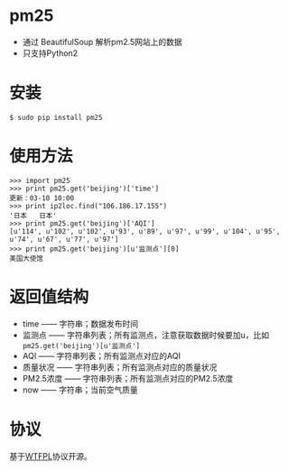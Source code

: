 pm25
===========
* 通过 BeautifulSoup 解析pm2.5网站上的数据
* 只支持Python2


安装
===========

    $ sudo pip install pm25

使用方法
===========

    >>> import pm25
    >>> print pm25.get('beijing')['time']
    更新：03-10 10:00 
    >>> print ip2loc.find("106.186.17.155")
    '日本   日本'
    >>> print pm25.get('beijing')['AQI']
    [u'114', u'102', u'102', u'93', u'89', u'97', u'99', u'104', u'95', u'74', u'67', u'77', u'97']
    >>> print pm25.get('beijing')[u'监测点'][0]
    美国大使馆


返回值结构
===========
* time —— 字符串；数据发布时间
* 监测点 —— 字符串列表；所有监测点，注意获取数据时候要加u，比如`pm25.get('beijing')[u'监测点']`
* AQI —— 字符串列表；所有监测点对应的AQI
* 质量状况 —— 字符串列表；所有监测点对应的质量状况
* PM2.5浓度 —— 字符串列表；所有监测点对应的PM2.5浓度
* now —— 字符串；当前空气质量


协议
===========
基于[WTFPL](http://en.wikipedia.org/wiki/WTFPL)协议开源。
